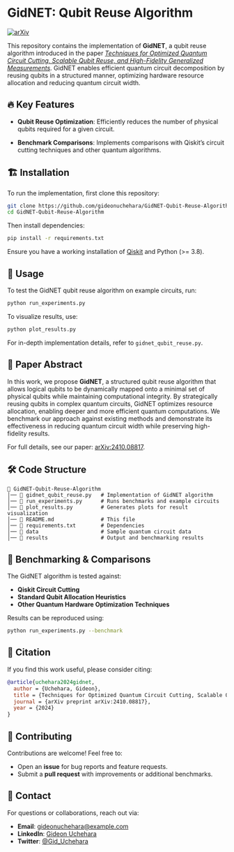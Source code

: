 # GidNET: Qubit Reuse Algorithm

[![arXiv](https://img.shields.io/badge/arXiv-2410.08817-B31B1B.svg)](https://arxiv.org/abs/2410.08817)

This repository contains the implementation of **GidNET**, a qubit reuse algorithm introduced in the paper [*Techniques for Optimized Quantum Circuit Cutting, Scalable Qubit Reuse, and High-Fidelity Generalized Measurements*](https://arxiv.org/abs/2410.08817). GidNET enables efficient quantum circuit decomposition by reusing qubits in a structured manner, optimizing hardware resource allocation and reducing quantum circuit width.

## 🔥 Key Features
- **Qubit Reuse Optimization**: Efficiently reduces the number of physical qubits required for a given circuit.
<!-- - **Circuit Cutting Integration**: Works alongside standard circuit cutting techniques for scalable quantum computation. -->
<!-- - **High-Fidelity Execution**: Mitigates errors introduced by qubit reuse while maintaining algorithmic accuracy. -->
- **Benchmark Comparisons**: Implements comparisons with Qiskit’s circuit cutting techniques and other quantum algorithms.

## 🏗️ Installation
To run the implementation, first clone this repository:
```bash
git clone https://github.com/gideonuchehara/GidNET-Qubit-Reuse-Algorithm.git
cd GidNET-Qubit-Reuse-Algorithm
```
Then install dependencies:
```bash
pip install -r requirements.txt
```
Ensure you have a working installation of [Qiskit](https://qiskit.org/) and Python (>= 3.8).

## 🚀 Usage
To test the GidNET qubit reuse algorithm on example circuits, run:
```bash
python run_experiments.py
```
To visualize results, use:
```bash
python plot_results.py
```
For in-depth implementation details, refer to `gidnet_qubit_reuse.py`.

## 📜 Paper Abstract
In this work, we propose **GidNET**, a structured qubit reuse algorithm that allows logical qubits to be dynamically mapped onto a minimal set of physical qubits while maintaining computational integrity. By strategically reusing qubits in complex quantum circuits, GidNET optimizes resource allocation, enabling deeper and more efficient quantum computations. We benchmark our approach against existing methods and demonstrate its effectiveness in reducing quantum circuit width while preserving high-fidelity results.

For full details, see our paper: [arXiv:2410.08817](https://arxiv.org/abs/2410.08817).

## 🛠️ Code Structure
```
📂 GidNET-Qubit-Reuse-Algorithm
│── 📄 gidnet_qubit_reuse.py   # Implementation of GidNET algorithm
│── 📄 run_experiments.py      # Runs benchmarks and example circuits
│── 📄 plot_results.py         # Generates plots for result visualization
│── 📄 README.md               # This file
│── 📄 requirements.txt        # Dependencies
│── 📂 data                    # Sample quantum circuit data
│── 📂 results                 # Output and benchmarking results
```

## 🔬 Benchmarking & Comparisons
The GidNET algorithm is tested against:
- **Qiskit Circuit Cutting** 
- **Standard Qubit Allocation Heuristics**
- **Other Quantum Hardware Optimization Techniques**

Results can be reproduced using:
```bash
python run_experiments.py --benchmark
```

## 📢 Citation
If you find this work useful, please consider citing:
```bibtex
@article{uchehara2024gidnet,
  author = {Uchehara, Gideon},
  title = {Techniques for Optimized Quantum Circuit Cutting, Scalable Qubit Reuse, and High-Fidelity Generalized Measurements},
  journal = {arXiv preprint arXiv:2410.08817},
  year = {2024}
}
```

## 🤝 Contributing
Contributions are welcome! Feel free to:
- Open an **issue** for bug reports and feature requests.
- Submit a **pull request** with improvements or additional benchmarks.

## 📩 Contact
For questions or collaborations, reach out via:
- **Email**: [gideonuchehara@example.com](mailto:gideonuchehara@gmail.com)
- **LinkedIn**: [Gideon Uchehara](https://www.linkedin.com/in/gideonuchehara/)
- **Twitter**: [@Gid_Uchehara](https://twitter.com/Gid_Uchehara)
